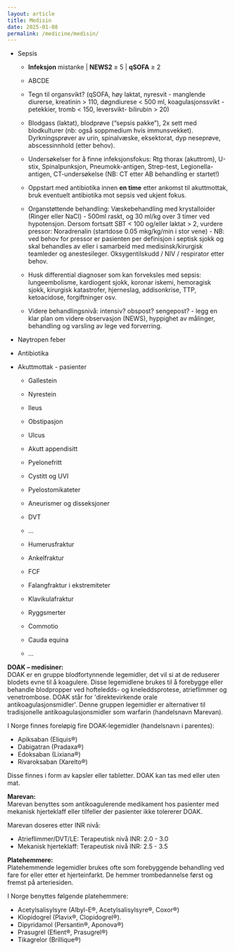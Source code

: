 ```yaml
---
layout: article
title: Medisin
date: 2025-01-08
permalink: /medicine/medisin/
---
```


* Sepsis  
  * **Infeksjon** mistanke | **NEWS2** ≥ 5 | **qSOFA** ≥ 2  
  * ABCDE  
  * Tegn til organsvikt? (qSOFA, høy laktat, nyresvit \- manglende diurerse, kreatinin \> 110, døgndiurese \< 500 ml, koagulasjonssvikt \- petekkier, tromb \< 150, leversvikt- bilirubin \> 20\)  
  * Blodgass (laktat), blodprøve (“sepsis pakke”), 2x sett med blodkulturer (nb: også soppmedium hvis immunsvekket). Dyrkningsprøver av urin, spinalvæske, eksektorat, dyp neseprøve, abscessinnhold (etter behov).  
  * Undersøkelser for å finne infeksjonsfokus: Rtg thorax (akuttrom), U-stix, Spinalpunksjon, Pneumokk-antigen, Strep-test, Legionella-antigen, CT-undersøkelse (NB: CT etter AB behandling er startet\!)  
      
  * Oppstart med antibiotika innen **en time** etter ankomst til akuttmottak, bruk eventuelt antibiotika mot sepsis ved ukjent fokus.  
  * Organstøttende behandling: Væskebehandling med krystalloider (Ringer eller NaCl) \- 500ml raskt, og 30 ml/kg over 3 timer ved hypotensjon. Dersom fortsatt SBT \< 100 og/eller laktat \> 2, vurdere pressor: Noradrenalin (startdose 0.05 mkg/kg/min i stor vene) \- NB: ved behov for pressor er pasienten per definisjon i septisk sjokk og skal behandles av eller i samarbeid med medisinsk/kirurgisk teamleder og anestesileger. Oksygentilskudd / NIV / respirator etter behov.  
      
  * Husk differential diagnoser som kan forveksles med sepsis: lungeembolisme, kardiogent sjokk, koronar iskemi, hemoragisk sjokk, kirurgisk katastrofer, hjerneslag, addisonkrise, TTP, ketoacidose, forgiftninger osv.  
  * Videre behandlingsnivå: intensiv? obspost? sengepost? \- legg en klar plan om videre observasjon (NEWS), hyppighet av målinger, behandling og varsling av lege ved forverring.

* Nøytropen feber  
* Antibiotika

* Akuttmottak \- pasienter  
  * Gallestein  
  * Nyrestein  
  * Ileus  
  * Obstipasjon  
  * Ulcus  
  * Akutt appendisitt  
  * Pyelonefritt  
  * Cystitt og UVI  
  * Pyelostomikateter  
  * Aneurismer og disseksjoner  
  * DVT  
  * …

  * Humerusfraktur  
  * Ankelfraktur  
  * FCF  
  * Falangfraktur i ekstremiteter  
  * Klavikulafraktur  
  * Ryggsmerter  
  * Commotio  
  * Cauda equina  
  * … 

**DOAK – medisiner:**  
DOAK er en gruppe blodfortynnende legemidler, det vil si at de reduserer blodets evne til å koagulere. Disse legemidlene brukes til å forebygge eller behandle blodpropper ved hofteledds- og kneleddsprotese, atrieflimmer og venetrombose. DOAK står for 'direktevirkende orale antikoagulasjonsmidler'. Denne gruppen legemidler er alternativer til tradisjonelle antikoagulasjonsmidler som warfarin (handelsnavn Marevan).

I Norge finnes foreløpig fire DOAK-legemidler (handelsnavn i parentes):

* Apiksaban (Eliquis®)  
* Dabigatran (Pradaxa®)  
* Edoksaban (Lixiana®)  
* Rivaroksaban (Xarelto®)

Disse finnes i form av kapsler eller tabletter. DOAK kan tas med eller uten mat.

**Marevan:**  
Marevan benyttes som antikoagulerende medikament hos pasienter med mekanisk hjerteklaff eller tilfeller der pasienter ikke tolererer DOAK.

Marevan doseres etter INR nivå:

* Atrieflimmer/DVT/LE: Terapeutisk nivå INR: 2.0 \- 3.0  
* Mekanisk hjerteklaff: Terapeutisk nivå INR: 2.5 \- 3.5

**Platehemmere:**  
Platehemmende legemidler brukes ofte som forebyggende behandling ved fare for eller etter et hjerteinfarkt. De hemmer trombedannelse først og fremst på arteriesiden.

I Norge benyttes følgende platehemmere:

* Acetylsalisylsyre (Albyl-E®, Acetylsalisylsyre®, Coxor®)  
* Klopidogrel (Plavix®, Clopidogrel®).  
* Dipyridamol (Persantin®, Aponova®)  
* Prasugrel (Efient®, Prasugrel®)  
* Tikagrelor (Brillique®)

